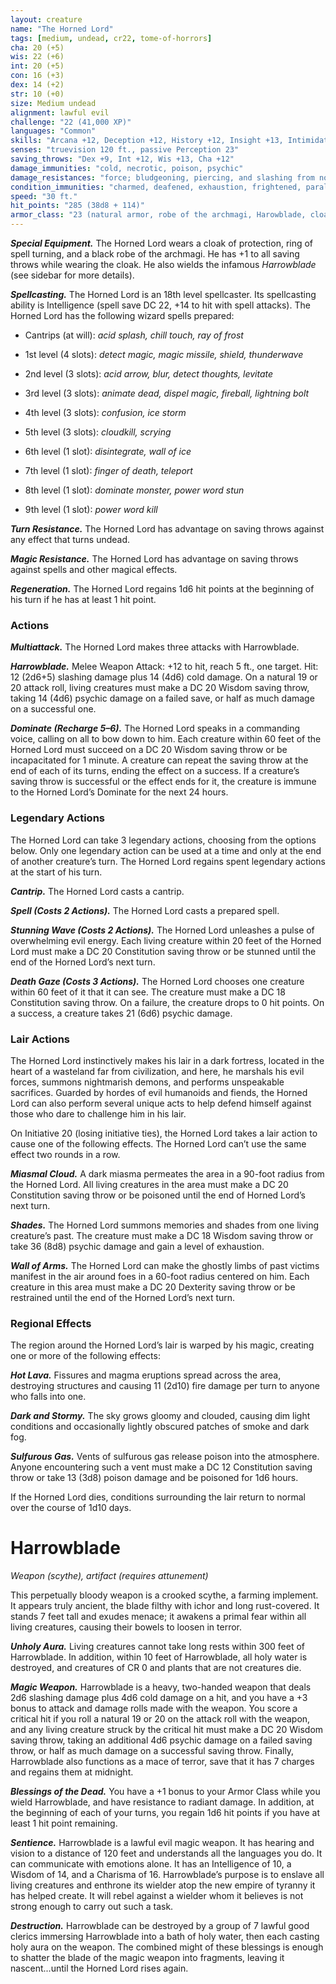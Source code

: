 ```yaml
---
layout: creature
name: "The Horned Lord"
tags: [medium, undead, cr22, tome-of-horrors]
cha: 20 (+5)
wis: 22 (+6)
int: 20 (+5)
con: 16 (+3)
dex: 14 (+2)
str: 10 (+0)
size: Medium undead
alignment: lawful evil
challenge: "22 (41,000 XP)"
languages: "Common"
skills: "Arcana +12, Deception +12, History +12, Insight +13, Intimidation +12, Perception +13, Persuasion +12, Religion +12"
senses: "truevision 120 ft., passive Perception 23"
saving_throws: "Dex +9, Int +12, Wis +13, Cha +12"
damage_immunities: "cold, necrotic, poison, psychic"
damage_resistances: "force; bludgeoning, piercing, and slashing from nonmagical weapons"
condition_immunities: "charmed, deafened, exhaustion, frightened, paralyzed, poisoned, unconscious"
speed: "30 ft."
hit_points: "285 (38d8 + 114)"
armor_class: "23 (natural armor, robe of the archmagi, Harowblade, cloak of protection)"
---
```


***Special Equipment.*** The Horned Lord wears a cloak of protection,
ring of spell turning, and a black robe of the archmagi. He has +1 to
all saving throws while wearing the cloak. He also wields the infamous
<i>Harrowblade</i> (see sidebar for more details).

***Spellcasting.*** The Horned Lord is an 18th level spellcaster. Its
spellcasting ability is Intelligence (spell save DC 22, +14 to hit with spell
attacks). The Horned Lord has the following wizard spells prepared:

* Cantrips (at will): <i>acid splash, chill touch, ray of frost</i>

* 1st level (4 slots): <i>detect magic, magic missile, shield, thunderwave</i>

* 2nd level (3 slots): <i>acid arrow, blur, detect thoughts, levitate</i>

* 3rd level (3 slots): <i>animate dead, dispel magic, fireball, lightning bolt</i>

* 4th level (3 slots): <i>confusion, ice storm</i>

* 5th level (3 slots): <i>cloudkill, scrying</i>

* 6th level (1 slot): <i>disintegrate, wall of ice</i>

* 7th level (1 slot): <i>finger of death, teleport</i>

* 8th level (1 slot): <i>dominate monster, power word stun</i>

* 9th level (1 slot): <i>power word kill</i>

***Turn Resistance.*** The Horned Lord has advantage on saving throws
against any effect that turns undead.

***Magic Resistance.*** The Horned Lord has advantage on saving throws
against spells and other magical effects.

***Regeneration.*** The Horned Lord regains 1d6 hit points at the beginning
of his turn if he has at least 1 hit point.

### Actions

***Multiattack.*** The Horned Lord makes three attacks with Harrowblade.

***Harrowblade.*** Melee Weapon Attack: +12 to hit, reach 5 ft., one target.
Hit: 12 (2d6+5) slashing damage plus 14 (4d6) cold damage. On a natural
19 or 20 attack roll, living creatures must make a DC 20 Wisdom saving
throw, taking 14 (4d6) psychic damage on a failed save, or half as much
damage on a successful one.

***Dominate (Recharge 5–6).*** The Horned Lord speaks in a commanding
voice, calling on all to bow down to him. Each creature within 60 feet
of the Horned Lord must succeed on a DC 20 Wisdom saving throw or
be incapacitated for 1 minute. A creature can repeat the saving throw at
the end of each of its turns, ending the effect on a success. If a creature’s
saving throw is successful or the effect ends for it, the creature is immune
to the Horned Lord’s Dominate for the next 24 hours.

### Legendary Actions

The Horned Lord can take 3 legendary actions, choosing from the
options below. Only one legendary action can be used at a time and only
at the end of another creature’s turn. The Horned Lord regains spent legendary actions at the start of his turn.

***Cantrip.*** The Horned Lord casts a cantrip.

***Spell (Costs 2 Actions).*** The Horned Lord casts a prepared spell.

***Stunning Wave (Costs 2 Actions).*** The Horned Lord unleashes a pulse
of overwhelming evil energy. Each living creature within 20 feet of the
Horned Lord must make a DC 20 Constitution saving throw or be stunned
until the end of the Horned Lord’s next turn.

***Death Gaze (Costs 3 Actions).*** The Horned Lord chooses one creature
within 60 feet of it that it can see. The creature must make a DC 18
Constitution saving throw. On a failure, the creature drops to 0 hit points.
On a success, a creature takes 21 (6d6) psychic damage.

### Lair Actions

The Horned Lord instinctively makes his lair in a dark fortress, located
in the heart of a wasteland far from civilization, and here, he marshals
his evil forces, summons nightmarish demons, and performs unspeakable
sacrifices. Guarded by hordes of evil humanoids and fiends, the Horned
Lord can also perform several unique acts to help defend himself against
those who dare to challenge him in his lair.

On Initiative 20 (losing initiative ties), the Horned Lord takes a lair
action to cause one of the following effects. The Horned Lord can’t use
the same effect two rounds in a row.

***Miasmal Cloud.*** A dark miasma permeates the area in a 90-foot radius
from the Horned Lord. All living creatures in the area must make a DC 20
Constitution saving throw or be poisoned until the end of Horned Lord’s
next turn.

***Shades.*** The Horned Lord summons memories and shades from one
living creature’s past. The creature must make a DC 18 Wisdom saving
throw or take 36 (8d8) psychic damage and gain a level of exhaustion.

***Wall of Arms.*** The Horned Lord can make the ghostly limbs of past
victims manifest in the air around foes in a 60-foot radius centered on him.
Each creature in this area must make a DC 20 Dexterity saving throw or
be restrained until the end of the Horned Lord’s next turn.

### Regional Effects

The region around the Horned Lord’s lair is warped by his magic,
creating one or more of the following effects:

***Hot Lava.*** Fissures and magma eruptions spread across the area,
destroying structures and causing 11 (2d10) fire damage per turn to
anyone who falls into one.

***Dark and Stormy.*** The sky grows gloomy and clouded, causing dim
light conditions and occasionally lightly obscured patches of smoke and
dark fog.

***Sulfurous Gas.*** Vents of sulfurous gas release poison into the
atmosphere. Anyone encountering such a vent must make a DC 12
Constitution saving throw or take 13 (3d8) poison damage and be poisoned
for 1d6 hours.

If the Horned Lord dies, conditions surrounding the lair return to normal
over the course of 1d10 days.

# Harrowblade

<i>Weapon (scythe), artifact (requires attunement)</i>

This perpetually bloody weapon is a crooked scythe, a farming
implement. It appears truly ancient, the blade filthy with ichor
and long rust-covered. It stands 7 feet tall and exudes menace;
it awakens a primal fear within all living creatures, causing their
bowels to loosen in terror.

***Unholy Aura.*** Living creatures cannot take long rests within 300
feet of Harrowblade. In addition, within 10 feet of Harrowblade,
all holy water is destroyed, and creatures of CR 0 and plants that
are not creatures die.

***Magic Weapon.*** Harrowblade is a heavy, two-handed weapon
that deals 2d6 slashing damage plus 4d6 cold damage on a hit, and
you have a +3 bonus to attack and damage rolls made with the
weapon. You score a critical hit if you roll a natural 19 or 20 on
the attack roll with the weapon, and any living creature struck by
the critical hit must make a DC 20 Wisdom saving throw, taking an
additional 4d6 psychic damage on a failed saving throw, or half as
much damage on a successful saving throw. Finally, Harrowblade
also functions as a mace of terror, save that it has 7 charges and
regains them at midnight.

***Blessings of the Dead.*** You have a +1 bonus to your Armor
Class while you wield Harrowblade, and have resistance to radiant
damage. In addition, at the beginning of each of your turns, you
regain 1d6 hit points if you have at least 1 hit point remaining.

***Sentience.*** Harrowblade is a lawful evil magic weapon. It has
hearing and vision to a distance of 120 feet and understands all
the languages you do. It can communicate with emotions alone.
It has an Intelligence of 10, a Wisdom of 14, and a Charisma of
16. Harrowblade’s purpose is to enslave all living creatures and
enthrone its wielder atop the new empire of tyranny it has helped
create. It will rebel against a wielder whom it believes is not strong
enough to carry out such a task.

***Destruction.*** Harrowblade can be destroyed by a group of 7
lawful good clerics immersing Harrowblade into a bath of holy
water, then each casting holy aura on the weapon. The combined
might of these blessings is enough to shatter the blade of the magic
weapon into fragments, leaving it nascent...until the Horned Lord
rises again.

